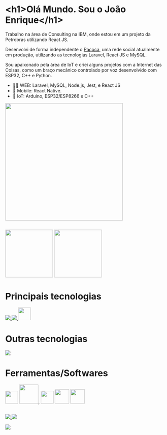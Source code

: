 <!-- /texto -->
<h1 translate="no"><<!-- -->h1>Olá Mundo. Sou o João Enrique<<!-- -->/h1></h1>
 
Trabalho na área de Consulting na IBM, onde estou em um projeto da Petrobras utilizando React JS.

Desenvolvi de forma independente o [Paçoca](https://pacoca.net), uma rede social atualmente em produção, utilizando as tecnologias Laravel, React JS e MySQL.

Sou apaixonado pela área de IoT e criei alguns projetos com a Internet das Coisas, como um braço mecânico controlado por voz desenvolvido com ESP32, C++ e Python.

- 👨‍💻 WEB: Laravel, MySQL, Node.js, Jest, e React JS
- 📱 Mobile: React Native.
- 🤖 IoT: Arduino, ESP32/ESP8266 e C++
<img height="370" src="https://github.com/JoaoEnrique13/JoaoEnrique13/assets/99426704/73e201aa-2cea-42da-8173-b64349de6e99"/>

 ##
 <!-- /Commits --> 
<div aling="center">
  <div aling="center href="https://www.linkedin.com/in/joãoenrique">  
    <img height="150em" src="https://github-readme-stats.vercel.app/api?username=JoaoEnrique&layout=compact&show_icons=true&theme=Gradiente"/> <!-- /Commits --> 
    <img height="150em" src="https://github-readme-stats.vercel.app/api/top-langs/?username=JoaoEnrique&layout=compact"/> <!-- /Linguagens --> 
    <!-- <img height="170em" src="https://user-images.githubusercontent.com/87030375/138008978-8857d41f-074f-4816-bf41-2178ae9c2327.png"/> -->
  </div>
</div>

# Principais tecnologias
<p>
  <a href="https://skillicons.dev">
    <img src="https://skillicons.dev/icons?i=laravel,php,mysql,nodejs,jest,git,github,githubactions,html,css,js,ts,tailwind,bootstrap,react,jwt" />
    <img src="https://go-skill-icons.vercel.app/api/icons?i=reactnative,pytest" />
   <img src="https://cdn.jsdelivr.net/gh/devicons/devicon@latest/icons/unifiedmodelinglanguage/unifiedmodelinglanguage-original.svg" height="40"/> <!-- uml -->
  </a>
</p>
 
# Outras tecnologias
<p>
  <a href="https://skillicons.dev">
    <img src="https://go-skill-icons.vercel.app/api/icons?i=fastapi,docker,angular,firebase,c,cs,cpp,java,python,express,unity,sequelize,vue,arduino,electron" />
  </a>
</p>

  # Ferramentas/Softwares
  <img src="https://cdn.jsdelivr.net/gh/devicons/devicon/icons/gimp/gimp-original.svg" height="40"/><!--gimp-->
  <img src="https://cdn.jsdelivr.net/gh/devicons/devicon/icons/trello/trello-plain-wordmark.svg" height="60"/>,<!--Trello-->
  <img src="https://cdn.jsdelivr.net/gh/devicons/devicon@latest/icons/filezilla/filezilla-original.svg" height="40" /> <!--filezilla-->
  <img src="https://cdn.jsdelivr.net/gh/devicons/devicon/icons/androidstudio/androidstudio-original.svg" height="45"/><!--Android Studio -->
  <img src="https://user-images.githubusercontent.com/87030375/176893095-60d28d3e-9199-4d44-a18a-0cf82232c422.svg" height="45"/><!--  NetBeans -->
 ##
<!-- BOTÕES  -->

<p>
  <a href="https://www.linkedin.com/in/joãoenrique">
    <img src="https://skillicons.dev/icons?i=linkedin" />
  </a>
  <a href="[https://skillicons.dev](https://discord.com/channels/joaoenrique)">
    <img src="https://skillicons.dev/icons?i=discord" />
  </a>
</p>


 <div> 
  <a href="https://joaoenrique.github.io/" target="_BLANK">
   <img src="https://img.shields.io/badge/Portifolio-100000?style=for-the-badge&logo=as&logoColor=white" target="_blank"><!-- github  -->
  </a> 
</div>
